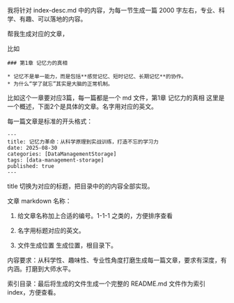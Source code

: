 我将针对 index-desc.md 中的内容，为每一节生成一篇 2000 字左右，专业、科学、有趣、可以落地的内容。

帮我生成对应的文章，

比如

```
### 第1章 记忆力的真相

* 记忆不是单一能力，而是包括**感觉记忆、短时记忆、长期记忆**的协作。
* 为什么“学了就忘”其实是大脑的正常机制。
```

比如这个一章要对应3篇，每一篇都是一个 md 文件，第1章 记忆力的真相 这里是一个概述，下面2个是具体的文章。名字用对应的英文。


每一篇文章是标准的开头格式：

```
---
title: 记忆力革命：从科学原理到实战训练，打造不忘的学习力
date: 2025-08-30
categories: [DataManagementStorage]
tags: [data-management-storage]
published: true
---
```

title 切换为对应的标题，把目录中的的内容全部实现。

文章 markdown 名称：

1) 给文章名称加上合适的编号。1-1-1 之类的，方便排序查看

2) 名字用标题对应的英文。

3) 文件生成位置 生成位置，根目录下。

内容要求：从科学性、趣味性、专业性角度打磨生成每一篇文章，要求有深度，有内涵。打磨到大师水平。

索引目录：最后将生成的文件生成一个完整的 README.md 文件作为索引 index，方便查看。

